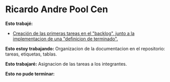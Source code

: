 # Ricardo Andre Pool Cen

**Esto trabajé:**

- [Creación de las primeras tareas en el "backlog", junto a la implementacion de una "definicion de terminado".](https://github.com/users/ricardo-andre-pool-cen/projects/2/views/1)

**Esto estoy trabajando:**
Organizacion de la documentacion en el repositorio: tareas, etiquetas, tablas.

**Esto trabajaré:**
Asignacion de las tareas a los integrantes.

**Esto no pude terminar:**
